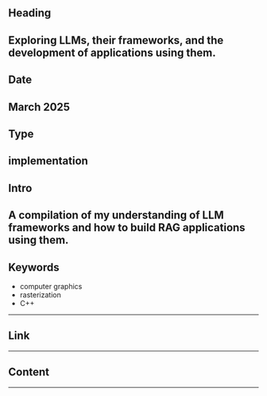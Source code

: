 ## Heading
Exploring LLMs, their frameworks, and the development of applications using them.
---

## Date
March 2025
---

## Type
implementation
---

## Intro
A compilation of my understanding of LLM frameworks and how to build RAG applications using them.
---

## Keywords
- computer graphics
- rasterization
- C++
---

## Link
---

## Content
---